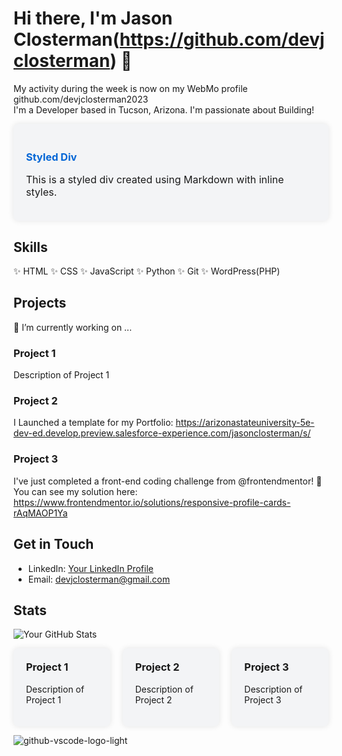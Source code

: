 
# Hi there, I'm Jason Closterman(https://github.com/devjclosterman) 👋
My activity during the week is now on my WebMo profile github.com/devjclosterman2023
<br />
I'm a Developer based in Tucson, Arizona. I'm passionate about Building! 
<div style="background-color: #f3f4f6; padding: 20px; border-radius: 8px; box-shadow: 0 0 10px rgba(0, 0, 0, 0.1);">
  <h3 style="color: #0366d6;">Styled Div</h3>
  <p style="font-size: 16px;">This is a styled div created using Markdown with inline styles.</p>
</div>

## Skills
✨ HTML
✨ CSS
✨ JavaScript
✨ Python
✨ Git
✨ WordPress(PHP)

## Projects 
🔭 I’m currently working on ...
### Project 1
Description of Project 1

### Project 2
I Launched a template for my Portfolio: https://arizonastateuniversity-5e-dev-ed.develop.preview.salesforce-experience.com/jasonclosterman/s/

### Project 3
I've just completed a front-end coding challenge from @frontendmentor! 🎉
You can see my solution here: https://www.frontendmentor.io/solutions/responsive-profile-cards-rAqMAOP1Ya

## Get in Touch
- LinkedIn: [Your LinkedIn Profile]([https://www.linkedin.com/in/yourprofile/](https://www.linkedin.com/in/jason-closterman/))
- Email: devjclosterman@gmail.com

## Stats
![Your GitHub Stats](https://github-readme-stats.vercel.app/api?username=devjclosterman&show_icons=true&theme=dark)

<style>
.grid-container {
  display: grid;
  grid-template-columns: repeat(3, 1fr);
  gap: 20px;
}

.grid-item {
  background-color: #f3f4f6;
  padding: 20px;
  border-radius: 8px;
  box-shadow: 0 0 10px rgba(0, 0, 0, 0.1);
}

.grid-item h3 {
  margin-top: 0;
}
</style>

<div class="grid-container">
  <div class="grid-item">
    <h3>Project 1</h3>
    <p>Description of Project 1</p>
  </div>
  <div class="grid-item">
    <h3>Project 2</h3>
    <p>Description of Project 2</p>
  </div>
  <div class="grid-item">
    <h3>Project 3</h3>
    <p>Description of Project 3</p>
  </div>
</div>


<!--
**devjclosterman/devjclosterman** is a ✨ _special_ ✨ repository because its `README.md` (this file) appears on your GitHub profile.

Here are some ideas to get you started:

- 🔭 I’m currently working on ...

- 🌱 I’m currently learning ...
- 👯 I’m looking to collaborate on ...
- 🤔 I’m looking for help with ...
- 💬 Ask me about ...
- 📫 How to reach me: ...
- 😄 Pronouns: ...
- ⚡ Fun fact: ...
-->
![github-vscode-logo-light](https://github.com/devjclosterman/devjclosterman/assets/129931920/a7b6d6de-f229-4f12-8051-4d97f3fd4364)
